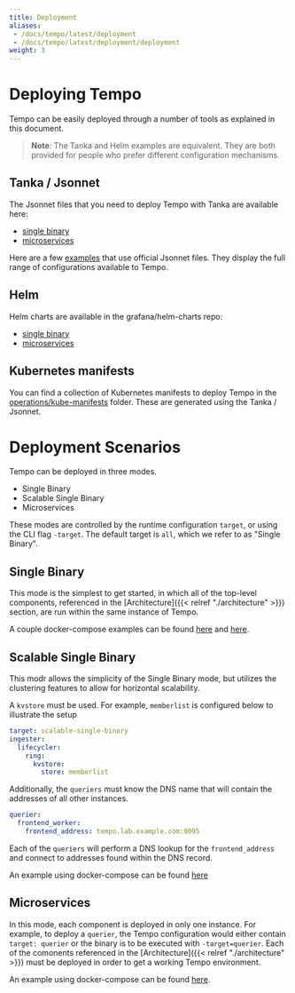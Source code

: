 ```yaml
---
title: Deployment
aliases:
 - /docs/tempo/latest/deployment
 - /docs/tempo/latest/deployment/deployment
weight: 3
---
```


# Deploying Tempo

Tempo can be easily deployed through a number of tools as explained in this document.

> **Note**: The Tanka and Helm examples are equivalent.
> They are both provided for people who prefer different configuration mechanisms.

## Tanka / Jsonnet

The Jsonnet files that you need to deploy Tempo with Tanka are available here:
- [single binary](https://github.com/grafana/tempo/tree/main/operations/jsonnet/single-binary)
- [microservices](https://github.com/grafana/tempo/tree/main/operations/jsonnet/microservices)

Here are a few [examples](https://github.com/grafana/tempo/tree/main/example/tk) that use official Jsonnet files.
They display the full range of configurations available to Tempo.

## Helm

Helm charts are available in the grafana/helm-charts repo:

- [single binary](https://github.com/grafana/helm-charts/tree/main/charts/tempo)
- [microservices](https://github.com/grafana/helm-charts/tree/main/charts/tempo-distributed)

## Kubernetes manifests

You can find a collection of Kubernetes manifests to deploy Tempo in the [operations/kube-manifests](https://github.com/grafana/tempo/tree/main/operations/kube-manifests) folder.
These are generated using the Tanka / Jsonnet.

# Deployment Scenarios

Tempo can be deployed in three modes.

* Single Binary
* Scalable Single Binary
* Microservices

These modes are controlled by the runtime configuration `target`, or using the CLI flag `-target`.  The default target is `all`, which we refer to as "Single Binary".

## Single Binary

This mode is the simplest to get started, in which all of the top-level components, referenced in the [Architecture]({{< relref "./architecture" >}}) section, are run within the same instance of Tempo.

A couple docker-compose examples can be found [here](https://github.com/grafana/tempo/tree/main/example/docker-compose/local) and [here](https://github.com/grafana/tempo/tree/main/example/docker-compose/s3).

## Scalable Single Binary

This modr allows the simplicity of the Single Binary mode, but utilizes the clustering features to allow for horizontal scalability.

A `kvstore` must be used.  For example, `memberlist` is configured below to illustrate the setup

```yaml
target: scalable-single-binary
ingester:
  lifecycler:
    ring:
      kvstore:
        store: memberlist
```

Additionally, the `queriers` must know the DNS name that will contain the addresses of all other instances.

```yaml
querier:
  frontend_worker:
    frontend_address: tempo.lab.example.com:9095
```

Each of the `queriers` will perform a DNS lookup for the `frontend_address` and connect to addresses found within the DNS record.

An example using docker-compose can be found [here](https://github.com/grafana/tempo/tree/main/example/docker-compose/scalable-single-binary)

## Microservices

In this mode, each component is deployed in only one instance.  For example, to deploy a `querier`, the Tempo configuration would either contain `target: querier` or the binary is to be executed with `-target=querier`.  Each of the comonents referenced in the [Architecture]({{< relref "./architecture" >}}) must be deployed in order to get a working Tempo environment.

An example using docker-compose can be found [here](https://github.com/grafana/tempo/tree/main/example/docker-compose/distributed).